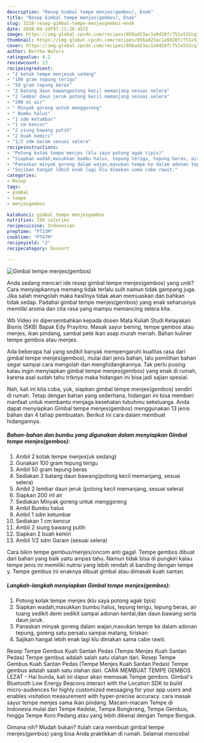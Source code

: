 ```yaml
---
description: "Resep Gimbal tempe menjes(gembos), Enak"
title: "Resep Gimbal tempe menjes(gembos), Enak"
slug: 3210-resep-gimbal-tempe-menjesgembos-enak
date: 2020-04-29T07:11:10.457Z
image: https://img-global.cpcdn.com/recipes/056ad23ac1a9d20f/751x532cq70/gimbal-tempe-menjesgembos-foto-resep-utama.jpg
thumbnail: https://img-global.cpcdn.com/recipes/056ad23ac1a9d20f/751x532cq70/gimbal-tempe-menjesgembos-foto-resep-utama.jpg
cover: https://img-global.cpcdn.com/recipes/056ad23ac1a9d20f/751x532cq70/gimbal-tempe-menjesgembos-foto-resep-utama.jpg
author: Bertha Waters
ratingvalue: 4.2
reviewcount: 13
recipeingredient:
- "2 kotak tempe menjesuk sedang"
- "100 gram tepung terigu"
- "50 gram tepung beras"
- "2 batang daun bawangpotong kecil memanjang sesuai selera"
- "2 lembar daun jeruk potong kecil memanjang sesuai selera"
- "200 ml air"
- " Minyak goreng untuk menggoreng"
- " Bumbu halus"
- "1 sdm ketumbar"
- "1 cm kencur"
- "2 siung bawang putih"
- "2 buah kemiri"
- "1/2 sdm Garam sesuai selera"
recipeinstructions:
- "Potong kotak tempe menjes (klu saya potong agak tipis)"
- "Siapkan wadah,masukkan bumbu halus, tepung terigu, tepung beras, air tuang sedikit demi sedikit sampai adonan kental,dan daun bawang serta daun jeruk."
- "Panaskan minyak goreng dalam wajan,masukan tempe ke dalam adonan tepung, goreng satu persatu sampai matang, tiriskan"
- "Sajikan hangat lebih enak lagi klu dimakan sama cabe rawit."
categories:
- Resep
tags:
- gimbal
- tempe
- menjesgembos

katakunci: gimbal tempe menjesgembos 
nutrition: 250 calories
recipecuisine: Indonesian
preptime: "PT23M"
cooktime: "PT47M"
recipeyield: "2"
recipecategory: Dessert

---
```



![Gimbal tempe menjes(gembos)](https://img-global.cpcdn.com/recipes/056ad23ac1a9d20f/751x532cq70/gimbal-tempe-menjesgembos-foto-resep-utama.jpg)

Anda sedang mencari ide resep gimbal tempe menjes(gembos) yang unik? Cara menyiapkannya memang tidak terlalu sulit namun tidak gampang juga. Jika salah mengolah maka hasilnya tidak akan memuaskan dan bahkan tidak sedap. Padahal gimbal tempe menjes(gembos) yang enak seharusnya memiliki aroma dan cita rasa yang mampu memancing selera kita.

Wb Video ini dipersembahkan kepada dosen Mata Kuliah Studi Kelayakan Bisnis (SKB) Bapak Edy Prayitno. Masak sayur bening, tempe gembos atau menjes, ikan pindang, sambal pete ikan asap murah meriah. Bahan kuliner tempe gembos atau menjes.

Ada beberapa hal yang sedikit banyak mempengaruhi kualitas rasa dari gimbal tempe menjes(gembos), mulai dari jenis bahan, lalu pemilihan bahan segar sampai cara mengolah dan menghidangkannya. Tak perlu pusing kalau ingin menyiapkan gimbal tempe menjes(gembos) yang enak di rumah, karena asal sudah tahu triknya maka hidangan ini bisa jadi sajian spesial.


Nah, kali ini kita coba, yuk, siapkan gimbal tempe menjes(gembos) sendiri di rumah. Tetap dengan bahan yang sederhana, hidangan ini bisa memberi manfaat untuk membantu menjaga kesehatan tubuhmu sekeluarga. Anda dapat menyiapkan Gimbal tempe menjes(gembos) menggunakan 13 jenis bahan dan 4 tahap pembuatan. Berikut ini cara dalam membuat hidangannya.

<!--inarticleads1-->

##### Bahan-bahan dan bumbu yang digunakan dalam menyiapkan Gimbal tempe menjes(gembos):

1. Ambil 2 kotak tempe menjes(uk sedang)
1. Gunakan 100 gram tepung terigu
1. Ambil 50 gram tepung beras
1. Sediakan 2 batang daun bawang(potong kecil memanjang, sesuai selera)
1. Ambil 2 lembar daun jeruk (potong kecil memanjang, sesuai selera)
1. Siapkan 200 ml air
1. Sediakan  Minyak goreng untuk menggoreng
1. Ambil  Bumbu halus
1. Ambil 1 sdm ketumbar
1. Sediakan 1 cm kencur
1. Ambil 2 siung bawang putih
1. Siapkan 2 buah kemiri
1. Ambil 1/2 sdm Garam (sesuai selera)


Cara bikin tempe gembus/menjes/oncom anti gagal. Tempe gembos dibuat dari bahan yang baik yaitu ampas tahu. Namun tidak bisa di pungkiri kalau tempe jenis ini memiliki nutrisi yang lebih rendah di banding dengan tempe y. Tempe gembus ini enaknya dibuat gimbal atau dimasak kuah santan. 

<!--inarticleads2-->

##### Langkah-langkah menyiapkan Gimbal tempe menjes(gembos):

1. Potong kotak tempe menjes (klu saya potong agak tipis)
1. Siapkan wadah,masukkan bumbu halus, tepung terigu, tepung beras, air tuang sedikit demi sedikit sampai adonan kental,dan daun bawang serta daun jeruk.
1. Panaskan minyak goreng dalam wajan,masukan tempe ke dalam adonan tepung, goreng satu persatu sampai matang, tiriskan
1. Sajikan hangat lebih enak lagi klu dimakan sama cabe rawit.


Resep Tempe Gembus Kuah Santan Pedas (Tempe Menjes Kuah Santan Pedas) Tempe gembus adalah salah satu olahan dari. Resep Tempe Gembus Kuah Santan Pedas (Tempe Menjes Kuah Santan Pedas) Tempe gembus adalah salah satu olahan dari. CARA MEMBUAT TEMPE GEMBOS LEZAT - Hai bunda, kali ini dapur akan memasak Tempe gembos. Gimbal&#39;s Bluetooth Low Energy Beacons interact with the Location SDK to build micro-audiences for highly customized messaging for your app users and enables visitation measurement with hyper-precise accuracy. cara masak sayur tempe menjes sama ikan pindang. Macam-macam Tempe di Indonesia mulai dari Tempe Kedelai, Tempe Bongkreng, Tempe Gembus, hingga Tempe Koro Pedang atau yang lebih dikenal dengan Tempe Benguk. 

Gimana nih? Mudah bukan? Itulah cara membuat gimbal tempe menjes(gembos) yang bisa Anda praktikkan di rumah. Selamat mencoba!
